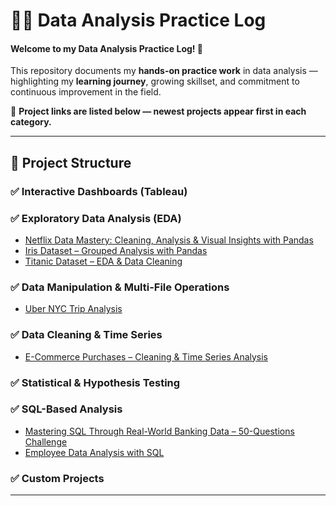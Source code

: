 # 👩‍💻 Data Analysis Practice Log

#### Welcome to my Data Analysis Practice Log! 🙏

This repository documents my **hands-on practice work** in data analysis — highlighting my **learning journey**, growing skillset, and commitment to continuous improvement in the field.

🔗 **Project links are listed below — newest projects appear first in each category.**

---

## 📁 Project Structure

### ✅ Interactive Dashboards (Tableau)
### ✅ Exploratory Data Analysis (EDA)
- [Netflix Data Mastery: Cleaning, Analysis & Visual Insights with Pandas](https://github.com/Ambily313/Netflix-Data-Exploration-Visualization)
- [Iris Dataset – Grouped Analysis with Pandas](https://github.com/Ambily313/Iris-Species-Analysis-with-Grouping-Aggregation-in-Pandas)
- [Titanic Dataset – EDA & Data Cleaning](https://github.com/Ambily313/Titanic-Pandas-EDA)
### ✅ Data Manipulation & Multi-File Operations
- [Uber NYC Trip Analysis ](https://github.com/Ambily313/Uber-NYC-Trip-Analysis)
### ✅ Data Cleaning & Time Series
- [E-Commerce Purchases – Cleaning & Time Series Analysis](https://github.com/Ambily313/E-Commerce-Purchases-Data-Cleaning-Time-Series-Analysis)
### ✅ Statistical & Hypothesis Testing
### ✅ SQL-Based Analysis
 
- [Mastering SQL Through Real-World Banking Data – 50-Questions Challenge](https://github.com/Ambily313/Mastering-SQL-Through-Real-World-Banking-Data)
- [Employee Data Analysis with SQL](https://github.com/Ambily313/Data-Analysis-Using-SQL/tree/main)
### ✅ Custom Projects
---




